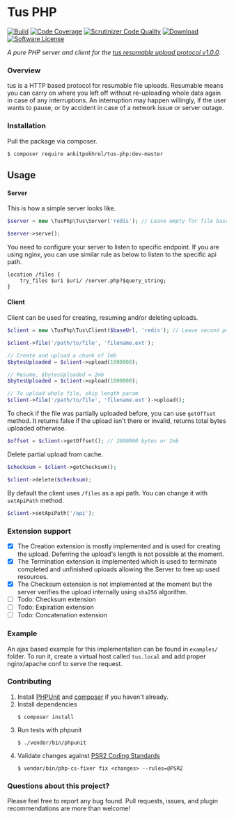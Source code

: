 # Tus PHP
[![Build](https://img.shields.io/travis/ankitpokhrel/tus-php.svg?style=flat-square)](https://travis-ci.org/ankitpokhrel/tus-php/)
[![Code Coverage](https://img.shields.io/scrutinizer/coverage/g/ankitpokhrel/tus-php.svg?style=flat-square)](https://scrutinizer-ci.com/g/ankitpokhrel/tus-php/)
[![Scrutinizer Code Quality](https://img.shields.io/scrutinizer/g/ankitpokhrel/tus-php.svg?style=flat-square)](https://scrutinizer-ci.com/g/ankitpokhrel/tus-php/)
[![Download](https://img.shields.io/packagist/dt/ankitpokhrel/tus-php.svg?style=flat-square)](https://packagist.org/packages/ankitpokhrel/tus-php)
[![Software License](https://img.shields.io/badge/license-MIT-brightgreen.svg?style=flat-square)](https://github.com/ankitpokhrel/tus-php/blob/master/LICENSE)

_A pure PHP server and client for the [tus resumable upload protocol v1.0.0](https://tus.io)_.

### Overview
tus is a HTTP based protocol for resumable file uploads. Resumable means you can carry on where you left off without 
re-uploading whole data again in case of any interruptions. An interruption may happen willingly, if the user wants 
to pause, or by accident in case of a network issue or server outage.

### Installation

Pull the package via composer.
```shell
$ composer require ankitpokhrel/tus-php:dev-master
```

## Usage

#### Server
This is how a simple server looks like.

```php
$server = new \TusPhp\Tus\Server('redis'); // Leave empty for file based cache

$server->serve();
```

You need to configure your server to listen to specific endpoint. If you are using nginx, you can use similar rule as below to listen 
to the specific api path.

```nginx
location /files {
    try_files $uri $uri/ /server.php?$query_string;
}
```

#### Client
Client can be used for creating, resuming and/or deleting uploads.


```php
$client = new \TusPhp\Tus\Client($baseUrl, 'redis'); // Leave second parameter empty for file based cache

$client->file('/path/to/file', 'filename.ext');

// Create and upload a chunk of 1mb
$bytesUploaded = $client->upload(1000000); 

// Resume, $bytesUploaded = 2mb
$bytesUploaded = $client->upload(1000000); 

// To upload whole file, skip length param
$client->file('/path/to/file', 'filename.ext')->upload();
```

To check if the file was partially uploaded before, you can use `getOffset` method. It returns false if the upload 
isn't there or invalid, returns total bytes uploaded otherwise.

```php 
$offset = $client->getOffset(); // 2000000 bytes or 2mb
```

Delete partial upload from cache.

```php
$checksum = $client->getChecksum();

$client->delete($checksum);
```

By default the client uses `/files` as a api path. You can change it with `setApiPath` method.

```php
$client->setApiPath('/api');
```

### Extension support
- [x] The Creation extension is mostly implemented and is used for creating the upload. Deferring the upload's length is not possible at the moment.
- [x] The Termination extension is implemented which is used to terminate completed and unfinished uploads allowing the Server to free up used resources.
- [x] The Checksum extension is not implemented at the moment but the server verifies the upload internally using `sha256` algorithm.
- [ ] Todo: Checksum extension
- [ ] Todo: Expiration extension
- [ ] Todo: Concatenation extension

### Example
An ajax based example for this implementation can be found in `examples/` folder. To run it, create a virtual host called `tus.local` 
and add proper nginx/apache conf to serve the request. 

### Contributing
1. Install [PHPUnit](https://phpunit.de/) and [composer](https://getcomposer.org/) if you haven't already.
2. Install dependencies
     ```shell
     $ composer install
     ```
3. Run tests with phpunit
    ```shell
    $ ./vendor/bin/phpunit
    ```
4. Validate changes against [PSR2 Coding Standards](http://www.php-fig.org/psr/psr-2/)
    ```shell
    $ vendor/bin/php-cs-fixer fix <changes> --rules=@PSR2
    ```

### Questions about this project?
Please feel free to report any bug found. Pull requests, issues, and plugin recommendations are more than welcome!

